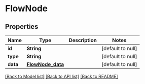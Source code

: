# FlowNode
## Properties

| Name | Type | Description | Notes |
|------------ | ------------- | ------------- | -------------|
| **id** | **String** |  | [default to null] |
| **type** | **String** |  | [default to null] |
| **data** | [**FlowNode_data**](FlowNode_data.md) |  | [default to null] |

[[Back to Model list]](../README.md#documentation-for-models) [[Back to API list]](../README.md#documentation-for-api-endpoints) [[Back to README]](../README.md)

